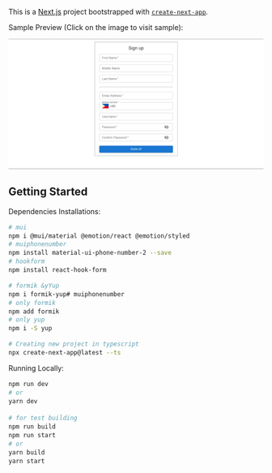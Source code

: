 This is a [Next.js](https://nextjs.org/) project bootstrapped with [`create-next-app`](https://github.com/vercel/next.js/tree/canary/packages/create-next-app).

Sample Preview (Click on the image to visit sample):

[<img alt="alt_text" src="/public/SignUp.png" />](https://https-github-com-atualariao-registration-form-templa-jmzlpgpa5.vercel.app/)


## Getting Started

Dependencies Installations:

```bash
# mui
npm i @mui/material @emotion/react @emotion/styled
# muiphonenumber
npm install material-ui-phone-number-2 --save
# hookform
npm install react-hook-form
```

```bash
# formik &yYup
npm i formik-yup# muiphonenumber
# only formik
npm add formik
# only yup
npm i -S yup
```

```bash
# Creating new project in typescript
npx create-next-app@latest --ts
```

Running Locally:

```bash
npm run dev
# or
yarn dev

# for test building
npm run build
npm run start
# or
yarn build
yarn start
```